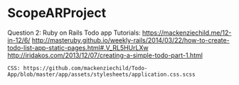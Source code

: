 # ScopeARProject

Question 2: Ruby on Rails Todo app
    Tutorials:
    https://mackenziechild.me/12-in-12/6/
    http://masteruby.github.io/weekly-rails/2014/03/22/how-to-create-todo-list-app-static-pages.html#.V_RL5HUrLXw
    http://iridakos.com/2013/12/07/creating-a-simple-todo-part-1.html
    
    CSS: https://github.com/mackenziechild/Todo-App/blob/master/app/assets/stylesheets/application.css.scss
